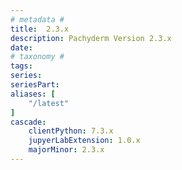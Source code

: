 ```yaml
---
# metadata # 
title:  2.3.x
description: Pachyderm Version 2.3.x 
date: 
# taxonomy #
tags:
series:
seriesPart:
aliases: [
    "/latest"
]
cascade:
    clientPython: 7.3.x
    jupyerLabExtension: 1.0.x 
    majorMinor: 2.3.x
---
```



